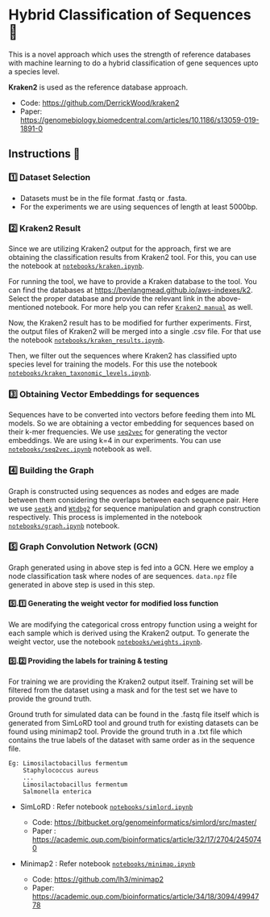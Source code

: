 # Hybrid Classification of Sequences 🧬

This is a novel approach which uses the strength of reference databases with machine learning to do a hybrid classification of gene sequences upto a species level.

**Kraken2** is used as the reference database approach.
* Code: https://github.com/DerrickWood/kraken2
* Paper: https://genomebiology.biomedcentral.com/articles/10.1186/s13059-019-1891-0



## Instructions 📝

### 1️⃣ Dataset Selection
* Datasets must be in the file format .fastq or .fasta.
* For the experiments we are using sequences of length at least 5000bp.

### 2️⃣ Kraken2 Result
Since we are utilizing Kraken2 output for the approach, first we are obtaining the classification results from Kraken2 tool. For this, you can use the notebook at [`notebooks/kraken.ipynb`](https://github.com/Pahan99/hybrid-classification/blob/main/notebooks/kraken.ipynb).

For running the tool, we have to provide a Kraken database to the tool. You can find the databases at https://benlangmead.github.io/aws-indexes/k2. Select the proper database and provide the relevant link in the above-mentioned notebook. For more help you can refer [`Kraken2 manual`](https://github.com/DerrickWood/kraken2/blob/master/docs/MANUAL.markdown) as well.

Now, the Kraken2 result has to be modified for further experiments. First, the output files of Kraken2 will be merged into a single .csv file. For that use the notebook [`notebooks/kraken_results.ipynb`](https://github.com/Pahan99/hybrid-classification/blob/main/notebooks/kraken_results.ipynb). 

Then, we filter out the sequences where Kraken2 has classified upto species level for training the models. For this use the notebook [`notebooks/kraken_taxonomic_levels.ipynb`](https://github.com/Pahan99/hybrid-classification/blob/main/notebooks/kraken_taxonomic_levels.ipynb). 

### 3️⃣ Obtaining Vector Embeddings for sequences
Sequences have to be converted into vectors before feeding them into ML models. So we are obtaining a vector embedding for sequences based on their k-mer frequencies. We use [`seq2vec`](https://github.com/anuradhawick/seq2vec) for generating the vector embeddings. We are using k=4 in our experiments. You can use [`notebooks/seq2vec.ipynb`](https://github.com/Pahan99/hybrid-classification/blob/main/notebooks/seq2vec.ipynb) notebook as well.

### 4️⃣ Building the Graph
Graph is constructed using sequences as nodes and edges are made between them considering the overlaps between each sequence pair. Here we use [`seqtk`](https://github.com/lh3/seqtk) and [`Wtdbg2`](https://github.com/ruanjue/wtdbg2) for sequence manipulation and graph construction respectively. This process is implemented in the notebook [`notebooks/graph.ipynb`](https://github.com/Pahan99/hybrid-classification/blob/app/notebooks/graph.ipynb) notebook.

### 5️⃣ Graph Convolution Network (GCN)
Graph generated using in above step is fed into a GCN. Here we employ a node classification task where nodes of are sequences. `data.npz` file generated in above step is used in this step.

#### 5️⃣.1️⃣ Generating the weight vector for modified loss function
We are modifying the categorical cross entropy function using a weight for each sample which is derived using the Kraken2 output. To generate the weight vector, use the notebook [`notebooks/weights.ipynb`](https://github.com/Pahan99/hybrid-classification/blob/app/notebooks/weights.ipynb).

#### 5️⃣.2️⃣ Providing the labels for training & testing
For training we are providing the Kraken2 output itself. Training set will be filtered from the dataset using a mask and for the test set we have to provide the ground truth. 

Ground truth for simulated data can be found in the .fastq file itself which is generated from SimLoRD tool and ground truth for existing datasets can be found using minimap2 tool. Provide the ground truth in a .txt file which contains the true labels of the dataset with same order as in the sequence file.

    Eg: Limosilactobacillus fermentum
        Staphylococcus aureus
        ...
        Limosilactobacillus fermentum
        Salmonella enterica

* SimLoRD : Refer notebook [`notebooks/simlord.ipynb`](https://github.com/Pahan99/hybrid-classification/blob/app/notebooks/simlord.ipynb)
    * Code: https://bitbucket.org/genomeinformatics/simlord/src/master/
    * Paper : https://academic.oup.com/bioinformatics/article/32/17/2704/2450740

* Minimap2 : Refer notebook [`notebooks/minimap.ipynb`](https://github.com/Pahan99/hybrid-classification/blob/app/notebooks/minimap.ipynb)
    * Code: https://github.com/lh3/minimap2
    * Paper: https://academic.oup.com/bioinformatics/article/34/18/3094/4994778


